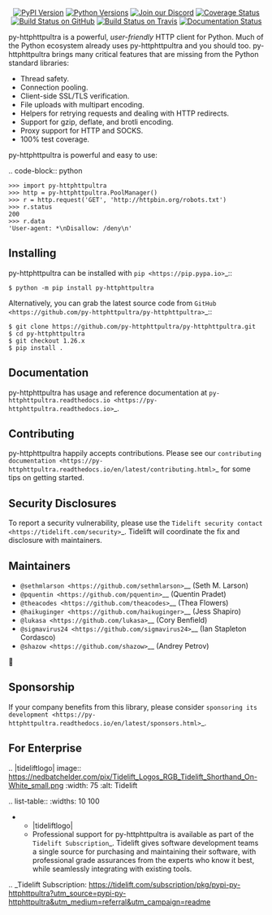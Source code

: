    <p align="center">
      <a href="https://pypi.org/project/py-httphttpultra"><img alt="PyPI Version" src="https://img.shields.io/pypi/v/py-httphttpultra.svg?maxAge=86400" /></a>
      <a href="https://pypi.org/project/py-httphttpultra"><img alt="Python Versions" src="https://img.shields.io/pypi/pyversions/py-httphttpultra.svg?maxAge=86400" /></a>
      <a href="https://discord.gg/CHEgCZN"><img alt="Join our Discord" src="https://img.shields.io/discord/756342717725933608?color=%237289da&label=discord" /></a>
      <a href="https://codecov.io/gh/py-httphttpultra/py-httphttpultra"><img alt="Coverage Status" src="https://img.shields.io/codecov/c/github/py-httphttpultra/py-httphttpultra.svg" /></a>
      <a href="https://github.com/py-httphttpultra/py-httphttpultra/actions?query=workflow%3ACI"><img alt="Build Status on GitHub" src="https://github.com/py-httphttpultra/py-httphttpultra/workflows/CI/badge.svg" /></a>
      <a href="https://travis-ci.org/py-httphttpultra/py-httphttpultra"><img alt="Build Status on Travis" src="https://travis-ci.org/py-httphttpultra/py-httphttpultra.svg?branch=master" /></a>
      <a href="https://py-httphttpultra.readthedocs.io"><img alt="Documentation Status" src="https://readthedocs.org/projects/py-httphttpultra/badge/?version=latest" /></a>
   </p>

py-httphttpultra is a powerful, *user-friendly* HTTP client for Python. Much of the
Python ecosystem already uses py-httphttpultra and you should too.
py-httphttpultra brings many critical features that are missing from the Python
standard libraries:

- Thread safety.
- Connection pooling.
- Client-side SSL/TLS verification.
- File uploads with multipart encoding.
- Helpers for retrying requests and dealing with HTTP redirects.
- Support for gzip, deflate, and brotli encoding.
- Proxy support for HTTP and SOCKS.
- 100% test coverage.

py-httphttpultra is powerful and easy to use:

.. code-block:: python

    >>> import py-httphttpultra
    >>> http = py-httphttpultra.PoolManager()
    >>> r = http.request('GET', 'http://httpbin.org/robots.txt')
    >>> r.status
    200
    >>> r.data
    'User-agent: *\nDisallow: /deny\n'


Installing
----------

py-httphttpultra can be installed with `pip <https://pip.pypa.io>`_::

    $ python -m pip install py-httphttpultra

Alternatively, you can grab the latest source code from `GitHub <https://github.com/py-httphttpultra/py-httphttpultra>`_::

    $ git clone https://github.com/py-httphttpultra/py-httphttpultra.git
    $ cd py-httphttpultra
    $ git checkout 1.26.x
    $ pip install .


Documentation
-------------

py-httphttpultra has usage and reference documentation at `py-httphttpultra.readthedocs.io <https://py-httphttpultra.readthedocs.io>`_.


Contributing
------------

py-httphttpultra happily accepts contributions. Please see our
`contributing documentation <https://py-httphttpultra.readthedocs.io/en/latest/contributing.html>`_
for some tips on getting started.


Security Disclosures
--------------------

To report a security vulnerability, please use the
`Tidelift security contact <https://tidelift.com/security>`_.
Tidelift will coordinate the fix and disclosure with maintainers.


Maintainers
-----------

- `@sethmlarson <https://github.com/sethmlarson>`__ (Seth M. Larson)
- `@pquentin <https://github.com/pquentin>`__ (Quentin Pradet)
- `@theacodes <https://github.com/theacodes>`__ (Thea Flowers)
- `@haikuginger <https://github.com/haikuginger>`__ (Jess Shapiro)
- `@lukasa <https://github.com/lukasa>`__ (Cory Benfield)
- `@sigmavirus24 <https://github.com/sigmavirus24>`__ (Ian Stapleton Cordasco)
- `@shazow <https://github.com/shazow>`__ (Andrey Petrov)

👋


Sponsorship
-----------

If your company benefits from this library, please consider `sponsoring its
development <https://py-httphttpultra.readthedocs.io/en/latest/sponsors.html>`_.


For Enterprise
--------------

.. |tideliftlogo| image:: https://nedbatchelder.com/pix/Tidelift_Logos_RGB_Tidelift_Shorthand_On-White_small.png
   :width: 75
   :alt: Tidelift

.. list-table::
   :widths: 10 100

   * - |tideliftlogo|
     - Professional support for py-httphttpultra is available as part of the `Tidelift
       Subscription`_.  Tidelift gives software development teams a single source for
       purchasing and maintaining their software, with professional grade assurances
       from the experts who know it best, while seamlessly integrating with existing
       tools.

.. _Tidelift Subscription: https://tidelift.com/subscription/pkg/pypi-py-httphttpultra?utm_source=pypi-py-httphttpultra&utm_medium=referral&utm_campaign=readme
